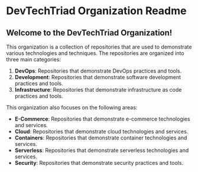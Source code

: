 # DevTechTriad Organization Readme

## Welcome to the DevTechTriad Organization!

This organization is a collection of repositories that are used to demonstrate various technologies and techniques. The repositories are organized into three main categories:

1. **DevOps**: Repositories that demonstrate DevOps practices and tools.
2. **Development**: Repositories that demonstrate software development practices and tools.
3. **Infrastructure**: Repositories that demonstrate infrastructure as code practices and tools.

This organization also focuses on the following areas:

- **E-Commerce**: Repositories that demonstrate e-commerce technologies and services.
- **Cloud**: Repositories that demonstrate cloud technologies and services.
- **Containers**: Repositories that demonstrate container technologies and services.
- **Serverless**: Repositories that demonstrate serverless technologies and services.
- **Security**: Repositories that demonstrate security practices and tools.